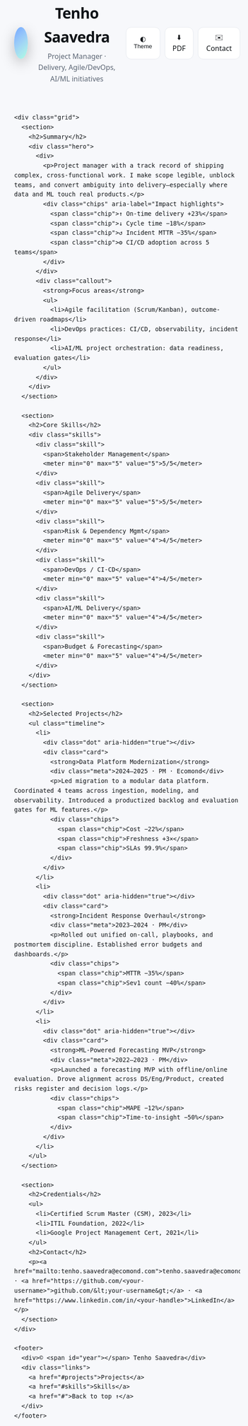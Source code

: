 
<html lang="en">
<head>
  <meta charset="utf-8" />
  <meta name="viewport" content="width=device-width, initial-scale=1" />
  <title>Tenho Saavedra — Project Manager</title>
  <meta name="description" content="Project manager focused on delivery, Agile/DevOps practices, and AI/ML initiatives." />
  <meta property="og:title" content="Tenho Saavedra — Project Manager" />
  <meta property="og:description" content="Project manager focused on delivery, Agile/DevOps practices, and AI/ML initiatives." />
  <meta property="og:type" content="website" />
  <meta property="og:image" content="/og-image.png" />
  <meta name="twitter:card" content="summary_large_image" />
  <!-- Replace the favicon below with your custom favicon file -->
  <link rel="icon" type="image/png" href="/favicon.png">

  <!-- CSS: minimal, fast, accessible -->
  <style>
    :root{
      --bg: #0b0c0f; --fg: #e7eaf0; --muted:#9aa3b2; --card:#141821; --accent:#6ea8fe; --line:#232838;
      --ink:#101418; --paper:#ffffff;
      --radius: 16px; --shadow: 0 10px 30px rgba(0,0,0,.25);
      --maxw: 980px;
    }
    @media (prefers-color-scheme: light) { :root{ --bg:#f7f8fb; --fg:#101418; --muted:#5b6574; --card:#ffffff; --accent:#2b59ff; --line:#e6e9ef; } }
    :root[data-theme="light"]{ --bg:#f7f8fb; --fg:#101418; --muted:#5b6574; --card:#ffffff; --accent:#2b59ff; --line:#e6e9ef; }

    *{box-sizing:border-box}
    html,body{margin:0;padding:0;background:var(--bg);color:var(--fg);font:16px/1.6 system-ui,-apple-system,Segoe UI,Roboto,Ubuntu,Cantarell,Noto Sans,sans-serif}
    a{color:var(--accent);text-decoration:none}
    a:hover{text-decoration:underline}
    .wrap{max-width:var(--maxw);margin-inline:auto;padding:32px}
    header{display:grid;grid-template-columns:1fr auto;gap:16px;align-items:center}
    .brand{display:flex;gap:16px;align-items:center}
    .avatar{width:72px;height:72px;border-radius:50%;background:linear-gradient(135deg,#6ea8fe,transparent),linear-gradient(135deg,transparent,#a8ffe0);box-shadow:var(--shadow)}
    h1{margin:0;font-size:clamp(28px,3.5vw,40px);letter-spacing:-.02em}
    .tagline{color:var(--muted);margin-top:4px}
    .toolbar{display:flex;gap:10px}
    .btn{display:inline-flex;align-items:center;gap:8px;background:var(--card);color:var(--fg);border:1px solid var(--line);padding:10px 14px;border-radius:12px;cursor:pointer}
    .btn:hover{transform:translateY(-1px)}

    .grid{display:grid;grid-template-columns: 1.2fr .8fr; gap:24px; margin-top:28px}
    @media (max-width: 900px){ .grid{grid-template-columns:1fr} }

    section{background:var(--card);border:1px solid var(--line);border-radius:var(--radius);padding:22px 22px 10px;box-shadow:var(--shadow)}
    section h2{margin:0 0 14px;font-size:clamp(18px,2.4vw,22px)}

    .hero{display:grid;grid-template-columns:1fr 1fr;gap:24px}
    .hero .callout{background:linear-gradient(180deg,rgba(110,168,254,.15),transparent 60%);border:1px dashed var(--line);padding:16px;border-radius:12px}
    .hero ul{margin:8px 0 0 18px}

    .chips{display:flex;flex-wrap:wrap;gap:8px;margin-top:10px}
    .chip{border:1px solid var(--line);border-radius:999px;padding:6px 10px;font-size:13px;background:rgba(46, 120, 255, .08)}

    .timeline{position:relative;margin:0;padding:0;list-style:none}
    .timeline li{display:grid;grid-template-columns:16px 1fr;gap:12px;margin:0 0 18px}
    .dot{width:16px;height:16px;border-radius:50%;background:var(--accent);margin-top:7px}
    .card{border:1px solid var(--line);border-radius:12px;padding:12px;background:rgba(255,255,255,.02)}
    .meta{color:var(--muted);font-size:13px}

    .skills{display:grid;grid-template-columns:repeat(2,minmax(0,1fr));gap:10px}
    @media (max-width: 520px){ .skills{grid-template-columns:1fr} }
    .skill{display:flex;align-items:center;justify-content:space-between;border:1px solid var(--line);border-radius:10px;padding:10px}
    .skill meter{width:46%; height:10px}

    footer{display:flex;flex-wrap:wrap;gap:12px;align-items:center;justify-content:space-between;margin-top:24px;color:var(--muted)}
    .links{display:flex;gap:12px;flex-wrap:wrap}

    /* Print styles: A4 portrait, clean */
    @media print{
      :root{ --bg:#fff; --fg:#000; --line:#ddd; --card:#fff }
      body{background:#fff}
      .btn,.toolbar{display:none!important}
      a{text-decoration:none;color:inherit}
      section{box-shadow:none}
      .wrap{padding:0}
      @page{ size:A4; margin:18mm }
    }
  </style>

  <script type="application/ld+json">
  {
    "@context": "https://schema.org",
    "@type": "Person",
    "name": "Tenho Saavedra",
    "jobTitle": "Project Manager",
    "url": "https://<your-username>.github.io/",
    "sameAs": [
      "https://www.linkedin.com/in/<your-handle>",
      "https://github.com/<your-username>"
    ],
    "knowsAbout": ["Agile", "Scrum", "Kanban", "DevOps", "AI/ML", "Stakeholder Management", "Risk Management"],
    "worksFor": {"@type":"Organization","name":"Ecomond"}
  }
  </script>
</head>
<body>
  <div class="wrap">
    <header>
      <div class="brand">
        <div class="avatar" aria-hidden="true"></div>
        <div>
          <h1>Tenho Saavedra</h1>
          <div class="tagline">Project Manager · Delivery, Agile/DevOps, AI/ML initiatives</div>
        </div>
      </div>
      <div class="toolbar">
        <button class="btn" id="themeBtn" title="Toggle dark/light">🌓 Theme</button>
        <a class="btn" href="#" id="downloadPdf">⬇️ PDF</a>
        <a class="btn" href="mailto:tenho.saavedra@">✉️ Contact</a>
      </div>
    </header>

    <div class="grid">
      <section>
        <h2>Summary</h2>
        <div class="hero">
          <div>
            <p>Project manager with a track record of shipping complex, cross-functional work. I make scope legible, unblock teams, and convert ambiguity into delivery—especially where data and ML touch real products.</p>
            <div class="chips" aria-label="Impact highlights">
              <span class="chip">↑ On-time delivery +23%</span>
              <span class="chip">↓ Cycle time −18%</span>
              <span class="chip">↺ Incident MTTR −35%</span>
              <span class="chip">⚙️ CI/CD adoption across 5 teams</span>
            </div>
          </div>
          <div class="callout">
            <strong>Focus areas</strong>
            <ul>
              <li>Agile facilitation (Scrum/Kanban), outcome-driven roadmaps</li>
              <li>DevOps practices: CI/CD, observability, incident response</li>
              <li>AI/ML project orchestration: data readiness, evaluation gates</li>
            </ul>
          </div>
        </div>
      </section>

      <section>
        <h2>Core Skills</h2>
        <div class="skills">
          <div class="skill">
            <span>Stakeholder Management</span>
            <meter min="0" max="5" value="5">5/5</meter>
          </div>
          <div class="skill">
            <span>Agile Delivery</span>
            <meter min="0" max="5" value="5">5/5</meter>
          </div>
          <div class="skill">
            <span>Risk & Dependency Mgmt</span>
            <meter min="0" max="5" value="4">4/5</meter>
          </div>
          <div class="skill">
            <span>DevOps / CI-CD</span>
            <meter min="0" max="5" value="4">4/5</meter>
          </div>
          <div class="skill">
            <span>AI/ML Delivery</span>
            <meter min="0" max="5" value="4">4/5</meter>
          </div>
          <div class="skill">
            <span>Budget & Forecasting</span>
            <meter min="0" max="5" value="4">4/5</meter>
          </div>
        </div>
      </section>

      <section>
        <h2>Selected Projects</h2>
        <ul class="timeline">
          <li>
            <div class="dot" aria-hidden="true"></div>
            <div class="card">
              <strong>Data Platform Modernization</strong>
              <div class="meta">2024–2025 · PM · Ecomond</div>
              <p>Led migration to a modular data platform. Coordinated 4 teams across ingestion, modeling, and observability. Introduced a productized backlog and evaluation gates for ML features.</p>
              <div class="chips">
                <span class="chip">Cost −22%</span>
                <span class="chip">Freshness +3×</span>
                <span class="chip">SLAs 99.9%</span>
              </div>
            </div>
          </li>
          <li>
            <div class="dot" aria-hidden="true"></div>
            <div class="card">
              <strong>Incident Response Overhaul</strong>
              <div class="meta">2023–2024 · PM</div>
              <p>Rolled out unified on-call, playbooks, and postmortem discipline. Established error budgets and dashboards.</p>
              <div class="chips">
                <span class="chip">MTTR −35%</span>
                <span class="chip">Sev1 count −40%</span>
              </div>
            </div>
          </li>
          <li>
            <div class="dot" aria-hidden="true"></div>
            <div class="card">
              <strong>ML-Powered Forecasting MVP</strong>
              <div class="meta">2022–2023 · PM</div>
              <p>Launched a forecasting MVP with offline/online evaluation. Drove alignment across DS/Eng/Product, created risks register and decision logs.</p>
              <div class="chips">
                <span class="chip">MAPE −12%</span>
                <span class="chip">Time-to-insight −50%</span>
              </div>
            </div>
          </li>
        </ul>
      </section>

      <section>
        <h2>Credentials</h2>
        <ul>
          <li>Certified Scrum Master (CSM), 2023</li>
          <li>ITIL Foundation, 2022</li>
          <li>Google Project Management Cert, 2021</li>
        </ul>
        <h2>Contact</h2>
        <p><a href="mailto:tenho.saavedra@ecomond.com">tenho.saavedra@ecomond.com</a> · <a href="https://github.com/<your-username>">github.com/&lt;your-username&gt;</a> · <a href="https://www.linkedin.com/in/<your-handle>">LinkedIn</a></p>
      </section>
    </div>

    <footer>
      <div>© <span id="year"></span> Tenho Saavedra</div>
      <div class="links">
        <a href="#projects">Projects</a>
        <a href="#skills">Skills</a>
        <a href="#">Back to top ↑</a>
      </div>
    </footer>
  </div>

  <script>
    // Theme toggle: remember preference
    const root = document.documentElement;
    const themeBtn = document.getElementById('themeBtn');
    const stored = localStorage.getItem('theme');
    if(stored){ root.setAttribute('data-theme', stored); }
    themeBtn.addEventListener('click', () => {
      const now = root.getAttribute('data-theme') === 'light' ? '' : 'light';
      if(now) root.setAttribute('data-theme', now); else root.removeAttribute('data-theme');
      localStorage.setItem('theme', now);
    });

    // PDF download: triggers print dialog for clean export
    document.getElementById('downloadPdf').addEventListener('click', (e)=>{
      e.preventDefault();
      window.print();
    });

    // Year
    document.getElementById('year').textContent = new Date().getFullYear();
  </script>
</body>
</html>
